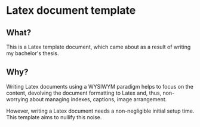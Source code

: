 # Latex document template

## What?
This is a Latex template document, which came about as a result of writing my bachelor's thesis.

## Why?
Writing Latex documents using a WYSIWYM paradigm helps to focus on the content, devolving the document formatting to Latex and, thus, non-worrying about managing indexes, captions, image arrangement.

However, writing a Latex document needs a non-negligible initial setup time. This template aims to nullify this noise.
